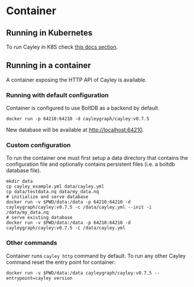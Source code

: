# Container

## Running in Kubernetes

To run Cayley in K8S check [this docs section](k8s/k8s.md).

## Running in a container

A container exposing the HTTP API of Cayley is available.

### Running with default configuration

Container is configured to use BoltDB as a backend by default.

```text
docker run -p 64210:64210 -d cayleygraph/cayley:v0.7.5
```

New database will be available at [http://localhost:64210](http://localhost:64210).

### Custom configuration

To run the container one must first setup a data directory that contains the configuration file and optionally contains persistent files \(i.e. a boltdb database file\).

```text
mkdir data
cp cayley_example.yml data/cayley.yml
cp data/testdata.nq data/my_data.nq
# initialize and serve database
docker run -v $PWD/data:/data -p 64210:64210 -d cayleygraph/cayley:v0.7.5 -c /data/cayley.yml --init -i /data/my_data.nq
# serve existing database
docker run -v $PWD/data:/data -p 64210:64210 -d cayleygraph/cayley:v0.7.5 -c /data/cayley.yml
```

### Other commands

Container runs `cayley http` command by default. To run any other Cayley command reset the entry point for container:

```text
docker run -v $PWD/data:/data cayleygraph/cayley:v0.7.5 --entrypoint=cayley version
```

